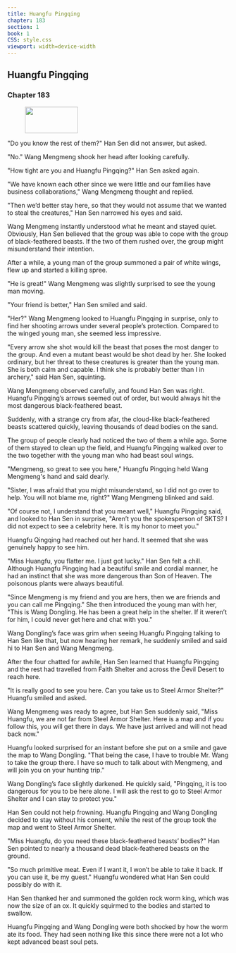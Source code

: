 ```yaml
---
title: Huangfu Pingqing
chapter: 183
section: 1
book: 1
CSS: style.css
viewport: width=device-width
---
```


## Huangfu Pingqing

### Chapter 183

<figure>
	<img src="../Images/gem.gif" alt="" id="gem" width="120" height="60" />
</figure>

"Do you know the rest of them?" Han Sen did not answer, but asked.

"No." Wang Mengmeng shook her head after looking carefully.

"How tight are you and Huangfu Pingqing?" Han Sen asked again.

"We have known each other since we were little and our families have business collaborations," Wang Mengmeng thought and replied.

"Then we’d better stay here, so that they would not assume that we wanted to steal the creatures," Han Sen narrowed his eyes and said.

Wang Mengmeng instantly understood what he meant and stayed quiet. Obviously, Han Sen believed that the group was able to cope with the group of black-feathered beasts. If the two of them rushed over, the group might misunderstand their intention.

After a while, a young man of the group summoned a pair of white wings, flew up and started a killing spree.

"He is great!" Wang Mengmeng was slightly surprised to see the young man moving.

"Your friend is better," Han Sen smiled and said.

"Her?" Wang Mengmeng looked to Huangfu Pingqing in surprise, only to find her shooting arrows under several people’s protection. Compared to the winged young man, she seemed less impressive.

"Every arrow she shot would kill the beast that poses the most danger to the group. And even a mutant beast would be shot dead by her. She looked ordinary, but her threat to these creatures is greater than the young man. She is both calm and capable. I think she is probably better than I in archery," said Han Sen, squinting.

Wang Mengmeng observed carefully, and found Han Sen was right. Huangfu Pingqing’s arrows seemed out of order, but would always hit the most dangerous black-feathered beast.

Suddenly, with a strange cry from afar, the cloud-like black-feathered beasts scattered quickly, leaving thousands of dead bodies on the sand.

The group of people clearly had noticed the two of them a while ago. Some of them stayed to clean up the field, and Huangfu Pingqing walked over to the two together with the young man who had beast soul wings.

"Mengmeng, so great to see you here," Huangfu Pingqing held Wang Mengmeng's hand and said dearly.

"Sister, I was afraid that you might misunderstand, so I did not go over to help. You will not blame me, right?" Wang Mengmeng blinked and said.

"Of course not, I understand that you meant well," Huangfu Pingqing said, and looked to Han Sen in surprise, "Aren’t you the spokesperson of SKTS? I did not expect to see a celebrity here. It is my honor to meet you."

Huangfu Qingqing had reached out her hand. It seemed that she was genuinely happy to see him.

"Miss Huangfu, you flatter me. I just got lucky." Han Sen felt a chill. Although Huangfu Pingqing had a beautiful smile and cordial manner, he had an instinct that she was more dangerous than Son of Heaven. The poisonous plants were always beautiful.

"Since Mengmeng is my friend and you are hers, then we are friends and you can call me Pingqing." She then introduced the young man with her, "This is Wang Dongling. He has been a great help in the shelter. If it weren’t for him, I could never get here and chat with you."

Wang Dongling’s face was grim when seeing Huangfu Pingqing talking to Han Sen like that, but now hearing her remark, he suddenly smiled and said hi to Han Sen and Wang Mengmeng.

After the four chatted for awhile, Han Sen learned that Huangfu Pingqing and the rest had travelled from Faith Shelter and across the Devil Desert to reach here.

"It is really good to see you here. Can you take us to Steel Armor Shelter?" Huangfu smiled and asked.

Wang Mengmeng was ready to agree, but Han Sen suddenly said, "Miss Huangfu, we are not far from Steel Armor Shelter. Here is a map and if you follow this, you will get there in days. We have just arrived and will not head back now."

Huangfu looked surprised for an instant before she put on a smile and gave the map to Wang Dongling. "That being the case, I have to trouble Mr. Wang to take the group there. I have so much to talk about with Mengmeng, and will join you on your hunting trip."

Wang Dongling’s face slightly darkened. He quickly said, "Pingqing, it is too dangerous for you to be here alone. I will ask the rest to go to Steel Armor Shelter and I can stay to protect you."

Han Sen could not help frowning. Huangfu Pingqing and Wang Dongling decided to stay without his consent, while the rest of the group took the map and went to Steel Armor Shelter.

"Miss Huangfu, do you need these black-feathered beasts’ bodies?" Han Sen pointed to nearly a thousand dead black-feathered beasts on the ground.

"So much primitive meat. Even if I want it, I won’t be able to take it back. If you can use it, be my guest." Huangfu wondered what Han Sen could possibly do with it.

Han Sen thanked her and summoned the golden rock worm king, which was now the size of an ox. It quickly squirmed to the bodies and started to swallow.

Huangfu Pingqing and Wang Dongling were both shocked by how the worm ate its food. They had seen nothing like this since there were not a lot who kept advanced beast soul pets.